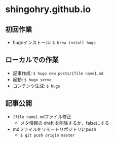 # shingohry.github.io
## 初回作業
- hugoインストール: `$ brew install hugo`

## ローカルでの作業
- 記事作成: `$ hugo new posts/{file name}.md`
- 起動: `$ hugo serve`
- コンテンツ生成: `$ hugo`

## 記事公開
- `{file name}.md`ファイル修正
    - メタ情報の draft を削除するか、falseにする
- mdファイルをリモートリポジトリにpush
    - `$ git push origin master`

